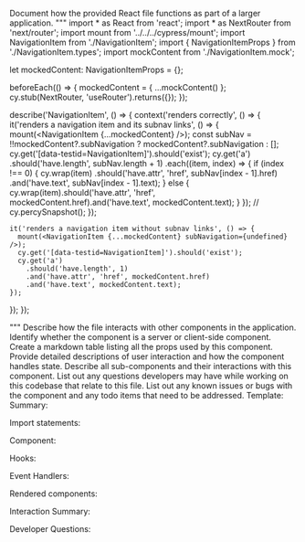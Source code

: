 Document how the provided React file functions as part of a larger application.
"""
import * as React from 'react';
import * as NextRouter from 'next/router';
import mount from '../../../cypress/mount';
import NavigationItem from './NavigationItem';
import { NavigationItemProps } from './NavigationItem.types';
import mockContent from './NavigationItem.mock';

let mockedContent: NavigationItemProps = {};

beforeEach(() => {
  mockedContent = { ...mockContent() };
  cy.stub(NextRouter, 'useRouter').returns({});
});

describe('NavigationItem', () => {
  context('renders correctly', () => {
    it('renders a navigation item and its subnav links', () => {
      mount(<NavigationItem {...mockedContent} />);
      const subNav = !!mockedContent?.subNavigation ? mockedContent?.subNavigation : [];
      cy.get('[data-testid=NavigationItem]').should('exist');
      cy.get('a')
        .should('have.length', subNav.length + 1)
        .each((item, index) => {
          if (index !== 0) {
            cy.wrap(item)
              .should('have.attr', 'href', subNav[index - 1].href)
              .and('have.text', subNav[index - 1].text);
          } else {
            cy.wrap(item).should('have.attr', 'href', mockedContent.href).and('have.text', mockedContent.text);
          }
        });
      // cy.percySnapshot();
    });

    it('renders a navigation item without subnav links', () => {
      mount(<NavigationItem {...mockedContent} subNavigation={undefined} />);
      cy.get('[data-testid=NavigationItem]').should('exist');
      cy.get('a')
        .should('have.length', 1)
        .and('have.attr', 'href', mockedContent.href)
        .and('have.text', mockedContent.text);
    });
  });
});

"""
Describe how the file interacts with other components in the application.
Identify whether the component is a server or client-side component.
Create a markdown table listing all the props used by this component.
Provide detailed descriptions of user interaction and how the component handles state.
Describe all sub-components and their interactions with this component.
List out any questions developers may have while working on this codebase that relate to this file.
List out any known issues or bugs with the component and any todo items that need to be addressed.
Template:
Summary:
<brief overview of the file and all its major components>

Import statements:
<describe the imports and dependencies>

Component:
<Summary of component>

Hooks:
<list of hooks with descriptions>

Event Handlers:
<list of Event Handlers with descriptions>

Rendered components:
<list of Rendered components with descriptions>

Interaction Summary:
<a summary of how the file could interact with the rest of the application>

Developer Questions:
<a list of questions Developers working with this component may have the following questions when debugging>